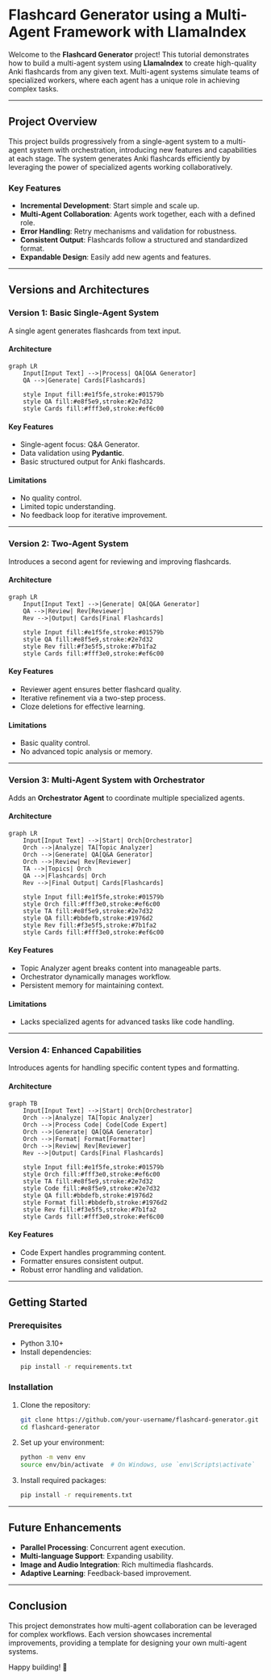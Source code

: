 # Flashcard Generator using a Multi-Agent Framework with LlamaIndex

Welcome to the **Flashcard Generator** project! This tutorial demonstrates how to build a multi-agent system using **LlamaIndex** to create high-quality Anki flashcards from any given text. Multi-agent systems simulate teams of specialized workers, where each agent has a unique role in achieving complex tasks.

---

## Project Overview
This project builds progressively from a single-agent system to a multi-agent system with orchestration, introducing new features and capabilities at each stage. The system generates Anki flashcards efficiently by leveraging the power of specialized agents working collaboratively.

### Key Features
- **Incremental Development**: Start simple and scale up.
- **Multi-Agent Collaboration**: Agents work together, each with a defined role.
- **Error Handling**: Retry mechanisms and validation for robustness.
- **Consistent Output**: Flashcards follow a structured and standardized format.
- **Expandable Design**: Easily add new agents and features.

---

## Versions and Architectures

### **Version 1: Basic Single-Agent System**
A single agent generates flashcards from text input.

#### Architecture
```mermaid
graph LR
    Input[Input Text] -->|Process| QA[Q&A Generator]
    QA -->|Generate| Cards[Flashcards]
    
    style Input fill:#e1f5fe,stroke:#01579b
    style QA fill:#e8f5e9,stroke:#2e7d32
    style Cards fill:#fff3e0,stroke:#ef6c00
```

#### Key Features
- Single-agent focus: Q&A Generator.
- Data validation using **Pydantic**.
- Basic structured output for Anki flashcards.

#### Limitations
- No quality control.
- Limited topic understanding.
- No feedback loop for iterative improvement.

---

### **Version 2: Two-Agent System**
Introduces a second agent for reviewing and improving flashcards.

#### Architecture
```mermaid
graph LR
    Input[Input Text] -->|Generate| QA[Q&A Generator]
    QA -->|Review| Rev[Reviewer]
    Rev -->|Output| Cards[Final Flashcards]
    
    style Input fill:#e1f5fe,stroke:#01579b
    style QA fill:#e8f5e9,stroke:#2e7d32
    style Rev fill:#f3e5f5,stroke:#7b1fa2
    style Cards fill:#fff3e0,stroke:#ef6c00
```

#### Key Features
- Reviewer agent ensures better flashcard quality.
- Iterative refinement via a two-step process.
- Cloze deletions for effective learning.

#### Limitations
- Basic quality control.
- No advanced topic analysis or memory.

---

### **Version 3: Multi-Agent System with Orchestrator**
Adds an **Orchestrator Agent** to coordinate multiple specialized agents.

#### Architecture
```mermaid
graph LR
    Input[Input Text] -->|Start| Orch[Orchestrator]
    Orch -->|Analyze| TA[Topic Analyzer]
    Orch -->|Generate| QA[Q&A Generator]
    Orch -->|Review| Rev[Reviewer]
    TA -->|Topics| Orch
    QA -->|Flashcards| Orch
    Rev -->|Final Output| Cards[Flashcards]

    style Input fill:#e1f5fe,stroke:#01579b
    style Orch fill:#fff3e0,stroke:#ef6c00
    style TA fill:#e8f5e9,stroke:#2e7d32
    style QA fill:#bbdefb,stroke:#1976d2
    style Rev fill:#f3e5f5,stroke:#7b1fa2
    style Cards fill:#fff3e0,stroke:#ef6c00
```

#### Key Features
- Topic Analyzer agent breaks content into manageable parts.
- Orchestrator dynamically manages workflow.
- Persistent memory for maintaining context.

#### Limitations
- Lacks specialized agents for advanced tasks like code handling.

---

### **Version 4: Enhanced Capabilities**
Introduces agents for handling specific content types and formatting.

#### Architecture
```mermaid
graph TB
    Input[Input Text] -->|Start| Orch[Orchestrator]
    Orch -->|Analyze| TA[Topic Analyzer]
    Orch -->|Process Code| Code[Code Expert]
    Orch -->|Generate| QA[Q&A Generator]
    Orch -->|Format| Format[Formatter]
    Orch -->|Review| Rev[Reviewer]
    Rev -->|Output| Cards[Final Flashcards]

    style Input fill:#e1f5fe,stroke:#01579b
    style Orch fill:#fff3e0,stroke:#ef6c00
    style TA fill:#e8f5e9,stroke:#2e7d32
    style Code fill:#e8f5e9,stroke:#2e7d32
    style QA fill:#bbdefb,stroke:#1976d2
    style Format fill:#bbdefb,stroke:#1976d2
    style Rev fill:#f3e5f5,stroke:#7b1fa2
    style Cards fill:#fff3e0,stroke:#ef6c00
```

#### Key Features
- Code Expert handles programming content.
- Formatter ensures consistent output.
- Robust error handling and validation.

---

## Getting Started

### Prerequisites
- Python 3.10+
- Install dependencies:
  ```bash
  pip install -r requirements.txt
  ```

### Installation
1. Clone the repository:
   ```bash
   git clone https://github.com/your-username/flashcard-generator.git
   cd flashcard-generator
   ```
2. Set up your environment:
   ```bash
   python -m venv env
   source env/bin/activate  # On Windows, use `env\Scripts\activate`
   ```
3. Install required packages:
   ```bash
   pip install -r requirements.txt
   ```

---

## Future Enhancements
- **Parallel Processing**: Concurrent agent execution.
- **Multi-language Support**: Expanding usability.
- **Image and Audio Integration**: Rich multimedia flashcards.
- **Adaptive Learning**: Feedback-based improvement.

---

## Conclusion
This project demonstrates how multi-agent collaboration can be leveraged for complex workflows. Each version showcases incremental improvements, providing a template for designing your own multi-agent systems.

Happy building! 🚀
